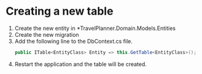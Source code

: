 ﻿# Creating a new table
1. Create the new entity in *TravelPlanner.Domain.Models.Entities
2. Create the new migration
3. Add the following line to the DbContext.cs file.
   ```csharp
   public ITable<EntityClass> Entity => this.GetTable<EntityClass>();
   ```
4. Restart the application and the table will be created.